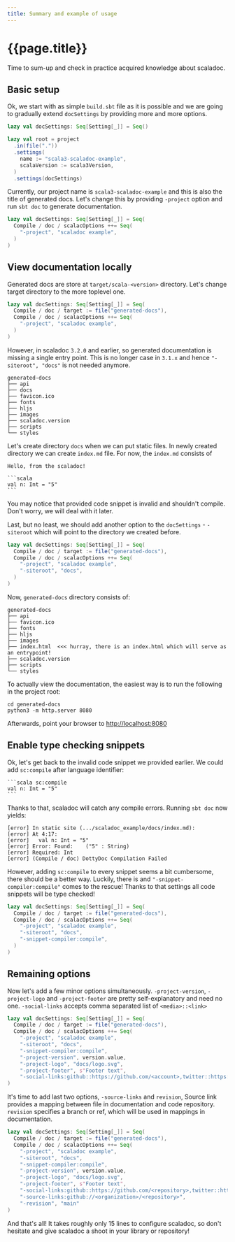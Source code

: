 ```yaml
---
title: Summary and example of usage
---
```


# {{page.title}}

Time to sum-up and check in practice acquired knowledge about scaladoc.

## Basic setup

Ok, we start with as simple `build.sbt` file as it is possible and we are going to gradually extend `docSettings` by providing more and more options.
```scala
lazy val docSettings: Seq[Setting[_]] = Seq()

lazy val root = project
  .in(file("."))
  .settings(
    name := "scala3-scaladoc-example",
    scalaVersion := scala3Version,
  )
  .settings(docSettings)
```

Currently, our project name is `scala3-scaladoc-example` and this is also the title of generated docs. Let's change this by providing `-project` option and run `sbt doc` to generate documentation.

```scala
lazy val docSettings: Seq[Setting[_]] = Seq(
  Compile / doc / scalacOptions ++= Seq(
    "-project", "scaladoc example",
  )
)
```

## View documentation locally
Generated docs are store at `target/scala-<version>` directory. Let's change target directory to the more toplevel one.

```scala
lazy val docSettings: Seq[Setting[_]] = Seq(
  Compile / doc / target := file("generated-docs"),
  Compile / doc / scalacOptions ++= Seq(
    "-project", "scaladoc example",
  )
)
```

However, in scaladoc `3.2.0` and earlier, so generated documentation is missing a single entry point. This is no longer case in `3.1.x` and hence `"-siteroot", "docs"` is not needed anymore.
```
generated-docs
├── api
├── docs
├── favicon.ico
├── fonts
├── hljs
├── images
├── scaladoc.version
├── scripts
└── styles
```

Let's create directory `docs` when we can put static files. In newly created directory we can create `index.md` file. 
For now, the `index.md` consists of
~~~
Hello, from the scaladoc!

```scala
val n: Int = "5"
```
~~~
You may notice that provided code snippet is invalid and shouldn't compile. Don't worry, we will deal with it later.


Last, but no least, we should add another option to the `docSettings` - `-siteroot` which will point to the directory we created before.

```scala
lazy val docSettings: Seq[Setting[_]] = Seq(
  Compile / doc / target := file("generated-docs"),
  Compile / doc / scalacOptions ++= Seq(
    "-project", "scaladoc example",
    "-siteroot", "docs",
  )
)
```
Now, `generated-docs` directory consists of:

```
generated-docs
├── api
├── favicon.ico
├── fonts
├── hljs
├── images
├── index.html  <<< hurray, there is an index.html which will serve as an entrypoint!
├── scaladoc.version
├── scripts
└── styles
```

To actually view the documentation, the easiest way is to run the following in the project root:

```
cd generated-docs
python3 -m http.server 8080
```
Afterwards, point your browser to <http://localhost:8080>

## Enable type checking snippets
Ok, let's get back to the invalid code snippet we provided earlier. We could add `sc:compile` after language identifier:
~~~
```scala sc:compile
val n: Int = "5"
```
~~~
Thanks to that, scaladoc will catch any compile errors. Running `sbt doc` now yields:
```shell
[error] In static site (.../scaladoc_example/docs/index.md):
[error] At 4:17:
[error]   val n: Int = "5"
[error] Error: Found:    ("5" : String)
[error] Required: Int
[error] (Compile / doc) DottyDoc Compilation Failed
```
However, adding `sc:compile` to every snippet seems a bit cumbersome, there should be a better way. Luckily, there is and `"-snippet-compiler:compile"` comes to the rescue! Thanks to that settings all code snippets will be type checked!

```scala
lazy val docSettings: Seq[Setting[_]] = Seq(
  Compile / doc / target := file("generated-docs"),
  Compile / doc / scalacOptions ++= Seq(
    "-project", "scaladoc example",
    "-siteroot", "docs",
    "-snippet-compiler:compile",
  )
)
```

## Remaining options
Now let's add a few minor options simultaneously. `-project-version`, `-project-logo` and `-project-footer` are pretty self-explanatory and need no one. `-social-links` accepts comma separated list of `<media>::<link>`
```scala
lazy val docSettings: Seq[Setting[_]] = Seq(
  Compile / doc / target := file("generated-docs"),
  Compile / doc / scalacOptions ++= Seq(
    "-project", "scaladoc example",
    "-siteroot", "docs",
    "-snippet-compiler:compile",
    "-project-version", version.value,
    "-project-logo", "docs/logo.svg",
    "-project-footer", s"Footer text",
    "-social-links:github::https://github.com/<account>,twitter::https://twitter.com/<profile>",
)
```

It's time to add last two options, `-source-links` and `revision`, 
Source link provides a mapping between file in documentation and code repository. `revision` specifies a branch or ref, which will be used in mappings in documentation.

```scala
lazy val docSettings: Seq[Setting[_]] = Seq(
  Compile / doc / target := file("generated-docs"),
  Compile / doc / scalacOptions ++= Seq(
    "-project", "scaladoc example",
    "-siteroot", "docs",
    "-snippet-compiler:compile",
    "-project-version", version.value,
    "-project-logo", "docs/logo.svg",
    "-project-footer", s"Footer text",
    "-social-links:github::https://github.com/<repository>,twitter::https://twitter.com/<profile>",
    "-source-links:github://<organization>/<repository>",
    "-revision", "main"
)
```

And that's all! It takes roughly only 15 lines to configure scaladoc, so don't hesitate and give scaladoc a shoot in your library or repository!
